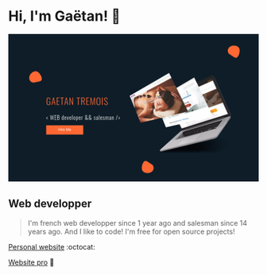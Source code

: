 # Hi, I'm Gaëtan! :metal:

![Profil image](https://github.com/gtcore902/gtcore902/blob/master/profil-img.png)

## Web developper

> I'm french web developper since 1 year ago and salesman since 14 years ago.
> And I like to code!
> I'm free for open source projects!

[Personal website](https://www.gaetantremois.fr) :octocat:

[Website pro](https://www.insightweb.fr) :rocket:
